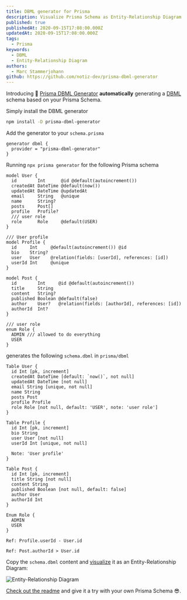 ```yaml
---
title: DBML generator for Prisma
description: Visualize Prisma Schema as Entity-Relationship Diagram
published: true
publishedAt: 2020-09-15T17:08:00.000Z
updatedAt: 2020-09-15T17:08:00.000Z
tags:
  - Prisma
keywords:
  - DBML
  - Entity-Relationship Diagram
authors:
  - Marc Stammerjohann
github: https://github.com/notiz-dev/prisma-dbml-generator
---
```


Introducing 🥳 [Prisma DBML Generator](https://github.com/notiz-dev/prisma-dbml-generator) **automatically** generating a [DBML](https://www.dbml.org/home) schema based on your Prisma Schema. 

Simply install the DBML generator

```bash
npm install -D prisma-dbml-generator
```

Add the generator to your `schema.prisma`

```prisma
generator dbml {
  provider = "prisma-dbml-generator"
}
```

Running `npx prisma generator` for the following Prisma schema

```prisma
model User {
  id        Int      @id @default(autoincrement())
  createdAt DateTime @default(now())
  updatedAt DateTime @updatedAt
  email     String   @unique
  name      String?
  posts     Post[]
  profile   Profile?
  /// user role
  role      Role     @default(USER)
}

/// User profile
model Profile {
  id     Int     @default(autoincrement()) @id
  bio    String?
  user   User    @relation(fields: [userId], references: [id])
  userId Int     @unique
}

model Post {
  id        Int     @id @default(autoincrement())
  title     String
  content   String?
  published Boolean @default(false)
  author    User?   @relation(fields: [authorId], references: [id])
  authorId  Int?
}

/// user role
enum Role {
  ADMIN /// allowed to do everything
  USER
}
```

generates the following `schema.dbml` in `prisma/dbml`

```dbml
Table User {
  id Int [pk, increment]
  createdAt DateTime [default: `now()`, not null]
  updatedAt DateTime [not null]
  email String [unique, not null]
  name String
  posts Post
  profile Profile
  role Role [not null, default: 'USER', note: 'user role']
}

Table Profile {
  id Int [pk, increment]
  bio String
  user User [not null]
  userId Int [unique, not null]

  Note: 'User profile'
}

Table Post {
  id Int [pk, increment]
  title String [not null]
  content String
  published Boolean [not null, default: false]
  author User
  authorId Int
}

Enum Role {
  ADMIN
  USER
}

Ref: Profile.userId - User.id

Ref: Post.authorId > User.id
```

Copy the `schema.dbml` content and [visualize](https://dbdiagram.io/d) it as an Entity-Relationship Diagram:

![Entity-Relationship Diagram](assets/img/blog/prisma-dbml-generator/optimized/db-diagram.png)

[Check out the readme](https://github.com/notiz-dev/prisma-dbml-generator#readme) and give it a try with your own Prisma Schema 😎.
